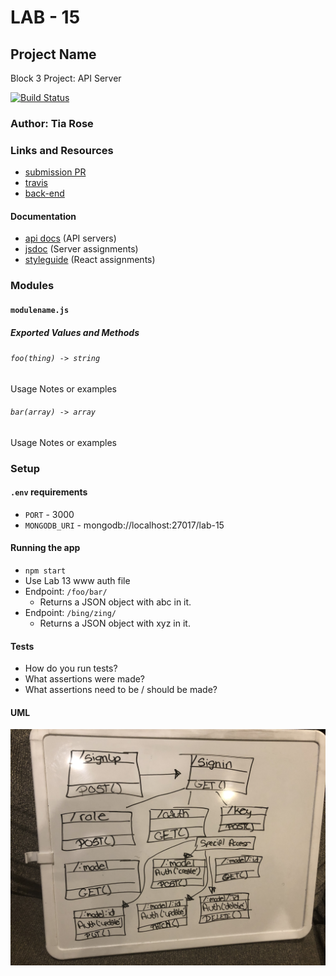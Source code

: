# LAB - 15

## Project Name
Block 3 Project: API Server

[![Build Status](https://www.travis-ci.com/tia-rose-401-advanced-javascript/lab-15.svg?branch=dev)](https://www.travis-ci.com/tia-rose-401-advanced-javascript/lab-15)

### Author: Tia Rose

### Links and Resources
* [submission PR](https://github.com/tia-rose-401-advanced-javascript/lab-15/pull/1)
* [travis](https://www.travis-ci.com/tia-rose-401-advanced-javascript/lab-15)
* [back-end](https://frozen-thicket-57903.herokuapp.com/)


#### Documentation
* [api docs](http://xyz.com) (API servers)
* [jsdoc](file:///Users/T.T/apprenti_devstation/bend-401/lab-15/docs/index.html) (Server assignments)
* [styleguide](http://xyz.com) (React assignments)

### Modules
#### `modulename.js`
##### Exported Values and Methods

###### `foo(thing) -> string`
Usage Notes or examples

###### `bar(array) -> array`
Usage Notes or examples

### Setup
#### `.env` requirements
* `PORT` - 3000
* `MONGODB_URI` - mongodb://localhost:27017/lab-15

#### Running the app
* `npm start`
* Use Lab 13 www auth file
* Endpoint: `/foo/bar/`
  * Returns a JSON object with abc in it.
* Endpoint: `/bing/zing/`
  * Returns a JSON object with xyz in it.
  
#### Tests
* How do you run tests?
* What assertions were made?
* What assertions need to be / should be made?

#### UML
![UML Diagram](./assets/UML-15.JPG)